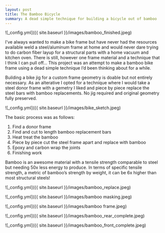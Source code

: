 ```yaml
---
layout: post
title: The Bamboo Bicycle 
summary: A dead simple technique for building a bicycle out of bamboo
---
```


![_config.yml]({{ site.baseurl }}/images/bamboo_finished.jpeg)
 
I've always wanted to make a bike frame but have never had the resources available weld a steel/aluminum frame at home and would never dare trying to do carbon fiber layup for a structural parts with a home vacuum and kitchen oven. There is still, however one frame material and a technique that I think I can pull off...  This project was an attempt to make a bamboo bike frame using a dead simple technique I’d been thinking about for a while. 


Building a bike jig for a custom frame geometry is doable but not entirely necessary. As an alterative I opted for a technique where I would take a steel donor frame with a gemetry I liked and piece by piece replace the steel bars with bamboo replacements. No jig required and original geometry fully preserved.

![_config.yml]({{ site.baseurl }}/images/bike_sketch.jpeg)

The basic process was as follows:
1. Find a donor frame
2. Find and cut to length bamboo replacement bars
3. Heat treat the bamboo 
4. Piece by piece cut the steel frame apart and replace with bamboo
6. Epoxy and carbon wrap the joints
7. Finishing work 

Bamboo is an awesome material with a tensile strength comparable to steel but needing 50x less energy to produce. In terms of specific tensile strength, a metric of bamboo’s strength by weight, it can be 6x higher than most structural steels!



![_config.yml]({{ site.baseurl }}/images/bamboo_replace.jpeg)

![_config.yml]({{ site.baseurl }}/images/bamboo masking.jpeg)

![_config.yml]({{ site.baseurl }}/images/bamboo frame.jpeg)

![_config.yml]({{ site.baseurl }}/images/bamboo_rear_complete.jpeg)

![_config.yml]({{ site.baseurl }}/images/bamboo_front_complete.jpeg)
